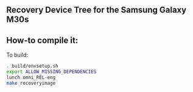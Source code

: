 ## Recovery Device Tree for the Samsung Galaxy M30s

## How-to compile it:

To build:

```sh
. build/envsetup.sh
export ALLOW_MISSING_DEPENDENCIES
lunch omni_REL-eng
make recoveryimage
